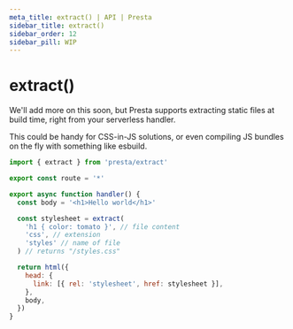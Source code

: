 ```yaml
---
meta_title: extract() | API | Presta
sidebar_title: extract()
sidebar_order: 12
sidebar_pill: WIP
---
```


# extract()

We'll add more on this soon, but Presta supports extracting static files at
build time, right from your serverless handler.

This could be handy for CSS-in-JS solutions, or even compiling JS bundles on the
fly with something like esbuild.

```javascript
import { extract } from 'presta/extract'

export const route = '*'

export async function handler() {
  const body = '<h1>Hello world</h1>'

  const stylesheet = extract(
    'h1 { color: tomato }', // file content
    'css', // extension
    'styles' // name of file
  ) // returns "/styles.css"

  return html({
    head: {
      link: [{ rel: 'stylesheet', href: stylesheet }],
    },
    body,
  })
}
```
